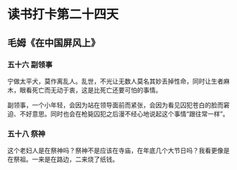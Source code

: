 # 读书打卡第二十四天

## 毛姆《在中国屏风上》

### 五十六 副领事

宁做太平犬，莫作离乱人。乱世，不光让无数人莫名其妙丢掉性命，同时让生者麻木，眼看死亡而无动于衷，这是比死亡还要可怕的事情。

副领事，一个小年轻，会因为站在领导面前而紧张，会因为看见囚犯苍白的脸而窘迫、不好意思。同时也会在枪毙囚犯之后漫不经心地说起这个事情“跟往常一样”。

### 五十八 祭神

这个老妇人是在祭神吗？祭神不是应该在寺庙，在年底几个大节日吗？我看更像是在祭祖。一来是在路边，二来烧了纸钱。